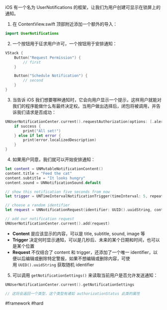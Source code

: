 iOS 有一个名为 UserNotifications 的框架，让我们为用户创建可显示在锁屏上的通知。

1. 在 ContentView.swift 顶部附近添加一个额外的导入：

```swift
import UserNotifications
```

2. 一个按钮用于征求用户许可，一个按钮用于安排通知：

```swift
VStack {
    Button("Request Permission") {
        // first
    }

    Button("Schedule Notification") {
        // second
    }
}
```

3. 当告诉 iOS 我们想要哪种通知时，它会向用户显示一个提示，这样用户就能对我们的程序能做什么有最终决定权。当用户做出选择后，闭包将被调用，并告诉我们请求是否成功：

```swift
UNUserNotificationCenter.current().requestAuthorization(options: [.alert, .badge, .sound]) { success, error in
    if success {
        print("All set!")
    } else if let error {
        print(error.localizedDescription)
    }
}
```

4. 如果用户同意，我们就可以开始安排通知：

```swift
let content = UNMutableNotificationContent()
content.title = "Feed the cat"
content.subtitle = "It looks hungry"
content.sound = UNNotificationSound.default

// show this notification five seconds from now
let trigger = UNTimeIntervalNotificationTrigger(timeInterval: 5, repeats: false)

// choose a random identifier
let request = UNNotificationRequest(identifier: UUID().uuidString, content: content, trigger: trigger)

// add our notification request
UNUserNotificationCenter.current().add(request)
```

- **Content** 是应该显示的内容，可以是 title, subtitle, sound, image 等
- **Trigger** 决定何时显示通知，可以是几秒后、未来的某个日期和时间，也可以是某个位置
- **Request** 不仅结合了 content 和 trigger，还添加了一个唯一 identifier，以便以后编辑或删除特定警报，如果不想编辑或删除内容，可使用 `UUID().uuidString` 获取随机 identifier

5. 可以调用 `getNotificationSettings()` 来读取当前用户是否允许发送通知：

```swift
UNUserNotificationCenter.current().getNotificationSettings

// 这将会返回一个类型，这个类型有诸如 authorizationStatus 此类的属性
```

#framework #hard 